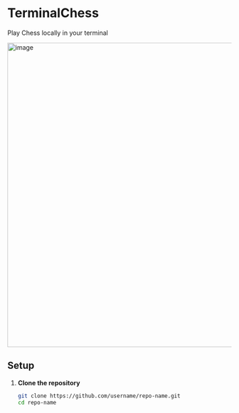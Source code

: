 # TerminalChess
Play Chess locally in your terminal

<img width="581" height="685" alt="image" src="https://github.com/user-attachments/assets/723cc189-d3d3-4438-8cdd-fe441c2ff877" />



## Setup

1. **Clone the repository**
   ```bash
   git clone https://github.com/username/repo-name.git
   cd repo-name
